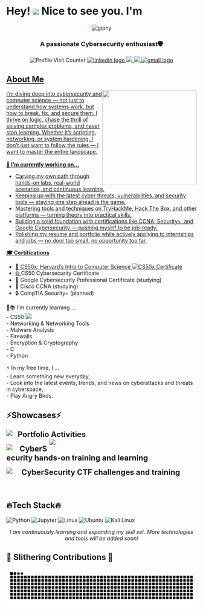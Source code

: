 <h1> Hey! <img src="https://github.com/HameesNisar/HameesNisar/assets/164525130/138f85a4-b81d-4c5b-8ad3-91d47dc78ce3" width="30"/>  Nice to see you. I'm </h1>

<p align="center">
  <img src="https://github.com/HameesNisar/HameesNisar/assets/164525130/a975f04b-70f9-4be5-bdf9-eb693502fd7d" alt="giphy">
</p>

<h3 align="center">A passionate Cybersecurity enthusiast🛡</h3>

<p align="center">
  <img src="https://komarev.com/ghpvc/?username=HameesNisar" alt="Profile Visit Counter">
  <a href="https://www.linkedin.com/in/hamees-nisar-bb49072b5/">
    <img src="https://img.shields.io/static/v1?message=LinkedIn&logo=linkedin&label=&color=0077B5&logoColor=white&labelColor=&style=for-the-badge" height="20" alt="linkedin logo">
  </a>
  <a href="https://t.me/ChripPine">
    <img src="https://img.shields.io/static/v1?message=Telegram&logo=telegram&label=&color=0077B5&logoColor=white&labelColor=&style=for-the-badge%22%20height=%2135%22%20alt=%22telegram%20logo">
  </a>
  <a href="https://x.com/NerdyPineChrip">
    <img src="https://img.shields.io/static/v1?message=Profile&logo=X&label=&color=0077B5&logoColor=black&labelColor=&style=for-the-badge%22%20height=%2235%22%20alt=%22x%20logo">
  </a>
  <a href="mailto:hameesnisar1@gmail.com">
    <img src="https://img.shields.io/static/v1?message=Gmail&logo=gmail&label=&color=D14836&logoColor=white&labelColor=&style=for-the-badge" height="20" alt="gmail logo">
</p>

## About Me
<img align="right" width="250" height = "250" src="https://github.com/HameesNisar/HameesNisar/assets/164525130/22fe2423-0883-49e4-b886-084b9c711310"/>
I’m diving deep into cybersecurity and computer science — not just to understand how systems work, but how to break, fix, and secure them. I thrive on logic, chase the thrill of solving complex problems, and never stop learning. Whether it’s scripting, networking, or system hardening, I don’t just want to follow the rules — I want to master the entire landscape.<br>

<br>
<strong>🔭 I’m currently working on...</strong>
<br>
<ul>
  <li>Carving my own path through hands-on labs, real-world scenarios, and continuous learning.</li>
  <li>Keeping up with the latest cyber threats, vulnerabilities, and security tools — staying one step ahead is the game.</li>
  <li>Mastering tools and techniques on TryHackMe, Hack The Box, and other platforms — turning theory into practical skills.</li>
  <li>Building a solid foundation with certifications like CCNA, Security+, and Google Cybersecurity — pushing myself to be job-ready.</li>
  <li>Polishing my resume and portfolio while actively applying to internships and jobs — no door too small, no opportunity too far.</li>
</ul>

<strong>🎓 Certifications</strong>
<ul>
  <li><a href="https://certificates.cs50.io/f2175dde-2ed6-4624-8818-26e25dcc5a0e.png?size=A4" target="_blank" rel="noopener noreferrer">📘 CS50x: Harvard’s Intro to Computer Science 
    <img src="https://cs50.ai/static/img/ddb50.gif" width="20" alt="CS50x Certificate"/></li>
  <li>🌐 <a href="https://certificates.cs50.io/faaacf3e-18bc-4fc9-bfbc-f8cabc3054f0.png?size=A4" style="text-decoration:none;" target="_blank">CS50 Cybersecurity Certificate</a></li>
  <li>🧠 Google Cybersecurity Professional Certificate (studying)</li>
  <li>🧠 Cisco CCNA (studying)</li>
  <li>🔒 CompTIA Security+ (planned)</li>
</ul>

🌱📚 I’m currently learning ... <br> - CS50 <img src="https://cs50.ai/static/img/ddb50.gif" width="20" /> <br> - Networking & Networking Tools <br> - Malware Analysis <br> - Firewalls <br> - Encryption & Cryptography  <br> - C  <br> - Python

⚡ In my free time, I ... <br> - Learn something new everyday, <br> - Look into the latest events, trends, and news on cyberattacks and threats in cyberspace, <br> - Play Angry Birds.

## ⚡Showcases⚡
<p align="left">
  <a href="https://github.com/HameesNisar?tab=repositories" title="GitHub">
    <img align="left" width="30" src="https://github.com/HameesNisar/HameesNisar/assets/164525130/0897ae9b-4775-46d2-9409-0ab6dfd660ba" style="vertical-align: middle;">
  </a>
  <span style="font-size: 20px; vertical-align: middle;"><b>Portfolio Activities</b></span>
  <img align="right" width="390" src="https://github-readme-stats.vercel.app/api?username=HameesNisar&show_icons=true&theme=tokyonight" />
</p>

<p align="left">
  <a href="https://tryhackme.com/p/HameesNisar" title="TryHackMe">
    <img align="left" width="35" src="https://github.com/HameesNisar/HameesNisar/assets/164525130/ade2857b-edc9-4b47-8f80-9bb09d8b1ffc" style="vertical-align: middle;">
  </a>
<span style="font-size: 20px; vertical-align: left;"><b>CyberSecurity hands-on training and learning</b></span>

<p align="left">
  <a href="https://play.picoctf.org/users/Hamees" title="Pico CTF">
    <img align="left" width="40" src="https://github.com/HameesNisar/HameesNisar/assets/164525130/e8ca59ba-7c9b-4978-b0e5-8b87d5963d18" style="vertical-align: middle;">
  </a>
<span style="font-size: 20px; vertical-align: middle;"><b>CyberSecurity CTF challenges and training</b></span>

<br>
<br>
<br>

## 🔥Tech Stack🔥

<p align="left">
  <img src="https://github.com/HameesNisar/HameesNisar/assets/164525130/66172446-fe6f-48e5-9fbb-94a032f8e190" alt="Python" title="Python" width="48" height="48" />
  <img src="https://github.com/HameesNisar/HameesNisar/assets/164525130/78a4104a-e0f4-49c3-a527-c3e43ca708d5" alt="Jupyter" title="Jupyter" width="48" height="48" />
  <img src="https://github.com/HameesNisar/HameesNisar/assets/164525130/51aa2ba7-ee2f-4110-acde-c61c2206575f.gif" alt="Linux" title="Linux" width="48" height="48" />
  <img src="https://github.com/HameesNisar/HameesNisar/assets/164525130/3f8ef279-7dfd-4fa0-86e4-d2ec49d98ec6" alt="Ubuntu" title="Ubuntu" width="48" height="48" />
  <img src="https://github.com/HameesNisar/HameesNisar/assets/164525130/382632bd-b043-4b0c-a930-52910f50760f" alt="Kali Linux" title="Kali Linux" width="48" height="48" />  
</p>

<p align="center">
  <em>I am continuously learning and expanding my skill set. More technologies and tools will be added soon!</em>
</p>

## 🐍 Slithering Contributions 🐍
<img src="https://raw.githubusercontent.com/HameesNisar/HameesNisar/output/snake.svg" alt="Snake animation" />
